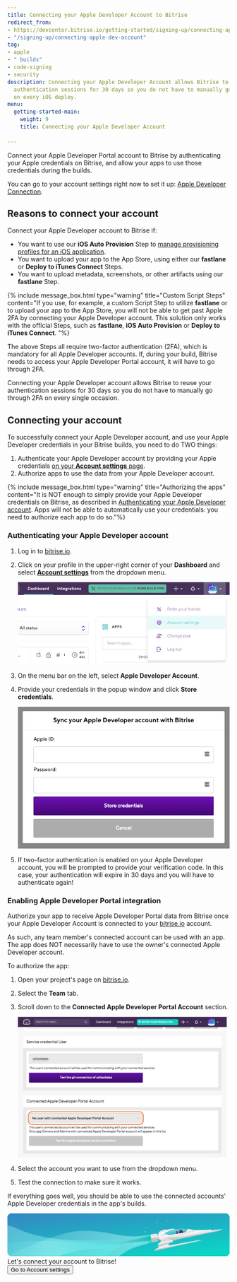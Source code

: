 ```yaml
---
title: Connecting your Apple Developer Account to Bitrise
redirect_from:
- https://devcenter.bitrise.io/getting-started/signing-up/connecting-apple-dev-account/
- "/signing-up/connecting-apple-dev-account"
tag:
- apple
- " builds"
- code-signing
- security
description: Connecting your Apple Developer Account allows Bitrise to reuse your
  authentication sessions for 30 days so you do not have to manually go through 2FA
  on every iOS deploy.
menu:
  getting-started-main:
    weight: 9
    title: Connecting your Apple Developer Account

---
```

Connect your Apple Developer Portal account to Bitrise by authenticating your Apple credentials on Bitrise, and allow your apps to use those credentials during the builds.

You can go to your account settings right now to set it up: [Apple Developer Connection](https://app.bitrise.io/me/profile#/apple_developer_account).

## Reasons to connect your account

Connect your Apple Developer account to Bitrise if:

* You want to use our **iOS Auto Provision** Step to [manage provisioning profiles for an iOS application](/code-signing/ios-code-signing/ios-auto-provisioning/).
* You want to upload your app to the App Store, using either our **fastlane** or **Deploy to iTunes Connect** Steps.
* You want to upload metadata, screenshots, or other artifacts using our **fastlane** Step.

{% include message_box.html type="warning" title="Custom Script Steps" content="If you use, for example, a custom Script Step to utilize **fastlane** or to upload your app to the App Store, you will not be able to get past Apple 2FA by connecting your Apple Developer account. This solution only works with the official Steps, such as **fastlane**, **iOS Auto Provision** or **Deploy to iTunes Connect**. "%}

The above Steps all require two-factor authentication (2FA), which is mandatory for all Apple Developer accounts. If, during your build, Bitrise needs to access your Apple Developer Portal account, it will have to go through 2FA.

Connecting your Apple Developer account allows Bitrise to reuse your authentication sessions for 30 days so you do not have to manually go through 2FA on every single occasion.

## Connecting your account

To successfully connect your Apple Developer account, and use your Apple Developer credentials in your Bitrise builds, you need to do TWO things:

1. Authenticate your Apple Developer account by providing your Apple credentials [on your **Account settings** page](https://app.bitrise.io/me/profile#/apple_developer_account).
2. Authorize apps to use the data from your Apple Developer account.

{% include message_box.html type="warning" title="Authorizing the apps" content="It is NOT enough to simply provide your Apple Developer credentials on Bitrise, as described in [Authenticating your Apple Developer account](/getting-started/connecting-apple-dev-account/#authenticating-your-apple-developer-account). Apps will not be able to automatically use your credentials: you need to authorize each app to do so."%}

### Authenticating your Apple Developer account

1. Log in to [bitrise.io](https://www.bitrise.io).
2. Click on your profile in the upper-right corner of your **Dashboard** and select [**Account settings**](https://app.bitrise.io/me/profile#/overview) from the dropdown menu.

   ![](/img/account-settings.jpg)
3. On the menu bar on the left, select **Apple Developer Account**.
4. Provide your credentials in the popup window and click **Store credentials**.

   ![](/img/apple-dev.png)
5. If two-factor authentication is enabled on your Apple Developer account, you will be prompted to provide your verification code. In this case, your authentication will expire in 30 days and you will have to authenticate again!

### Enabling Apple Developer Portal integration

Authorize your app to receive Apple Developer Portal data from Bitrise once your Apple Developer Account is connected to your [bitrise.io](https://www.bitrise.io) account.

As such, any team member's connected account can be used with an app. The app does NOT necessarily have to use the owner's connected Apple Developer account.

To authorize the app:

1. Open your project's page on [bitrise.io](https://www.bitrise.io).
2. Select the **Team** tab.
3. Scroll down to the **Connected Apple Developer Portal Account** section.

   ![](/img/bitrise_test_repo_-_Bitrise-1.png)
4. Select the account you want to use from the dropdown menu.
5. Test the connection to make sure it works.

If everything goes well, you should be able to use the connected accounts' Apple Developer credentials in the app's builds.

<div class="banner">
<img src="/assets/images/banner-bg-888x170.png" style="border: none;">
<div class="deploy-text">Let's connect your account to Bitrise!</div>
<a target="_blank" href="https://app.bitrise.io/me/profile#/overview"><button class="button">Go to Account settings</button></a>
</div>